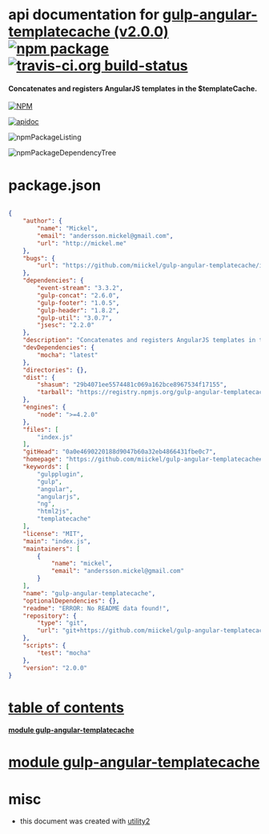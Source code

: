 # api documentation for  [gulp-angular-templatecache (v2.0.0)](https://github.com/miickel/gulp-angular-templatecache#readme)  [![npm package](https://img.shields.io/npm/v/npmdoc-gulp-angular-templatecache.svg?style=flat-square)](https://www.npmjs.org/package/npmdoc-gulp-angular-templatecache) [![travis-ci.org build-status](https://api.travis-ci.org/npmdoc/node-npmdoc-gulp-angular-templatecache.svg)](https://travis-ci.org/npmdoc/node-npmdoc-gulp-angular-templatecache)
#### Concatenates and registers AngularJS templates in the $templateCache.

[![NPM](https://nodei.co/npm/gulp-angular-templatecache.png?downloads=true)](https://www.npmjs.com/package/gulp-angular-templatecache)

[![apidoc](https://npmdoc.github.io/node-npmdoc-gulp-angular-templatecache/build/screenCapture.buildNpmdoc.browser.%2Fhome%2Ftravis%2Fbuild%2Fnpmdoc%2Fnode-npmdoc-gulp-angular-templatecache%2Ftmp%2Fbuild%2Fapidoc.html.png)](https://npmdoc.github.io/node-npmdoc-gulp-angular-templatecache/build/apidoc.html)

![npmPackageListing](https://npmdoc.github.io/node-npmdoc-gulp-angular-templatecache/build/screenCapture.npmPackageListing.svg)

![npmPackageDependencyTree](https://npmdoc.github.io/node-npmdoc-gulp-angular-templatecache/build/screenCapture.npmPackageDependencyTree.svg)



# package.json

```json

{
    "author": {
        "name": "Mickel",
        "email": "andersson.mickel@gmail.com",
        "url": "http://mickel.me"
    },
    "bugs": {
        "url": "https://github.com/miickel/gulp-angular-templatecache/issues"
    },
    "dependencies": {
        "event-stream": "3.3.2",
        "gulp-concat": "2.6.0",
        "gulp-footer": "1.0.5",
        "gulp-header": "1.8.2",
        "gulp-util": "3.0.7",
        "jsesc": "2.2.0"
    },
    "description": "Concatenates and registers AngularJS templates in the $templateCache.",
    "devDependencies": {
        "mocha": "latest"
    },
    "directories": {},
    "dist": {
        "shasum": "29b4071ee5574481c069a162bce8967534f17155",
        "tarball": "https://registry.npmjs.org/gulp-angular-templatecache/-/gulp-angular-templatecache-2.0.0.tgz"
    },
    "engines": {
        "node": ">=4.2.0"
    },
    "files": [
        "index.js"
    ],
    "gitHead": "0a0e4690220188d9047b60a32eb4866431fbe0c7",
    "homepage": "https://github.com/miickel/gulp-angular-templatecache#readme",
    "keywords": [
        "gulpplugin",
        "gulp",
        "angular",
        "angularjs",
        "ng",
        "html2js",
        "templatecache"
    ],
    "license": "MIT",
    "main": "index.js",
    "maintainers": [
        {
            "name": "mickel",
            "email": "andersson.mickel@gmail.com"
        }
    ],
    "name": "gulp-angular-templatecache",
    "optionalDependencies": {},
    "readme": "ERROR: No README data found!",
    "repository": {
        "type": "git",
        "url": "git+https://github.com/miickel/gulp-angular-templatecache.git"
    },
    "scripts": {
        "test": "mocha"
    },
    "version": "2.0.0"
}
```



# <a name="apidoc.tableOfContents"></a>[table of contents](#apidoc.tableOfContents)

#### [module gulp-angular-templatecache](#apidoc.module.gulp-angular-templatecache)



# <a name="apidoc.module.gulp-angular-templatecache"></a>[module gulp-angular-templatecache](#apidoc.module.gulp-angular-templatecache)



# misc
- this document was created with [utility2](https://github.com/kaizhu256/node-utility2)
